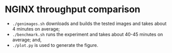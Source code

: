 # NGINX throughput comparison

* `./genimages.sh` downloads and builds the tested images and takes about 4
   minutes on average;
 * `./benchmark.sh` runs the experiment and takes about 40-45 minutes on
   average; and,
 * `./plot.py` is used to generate the figure.
